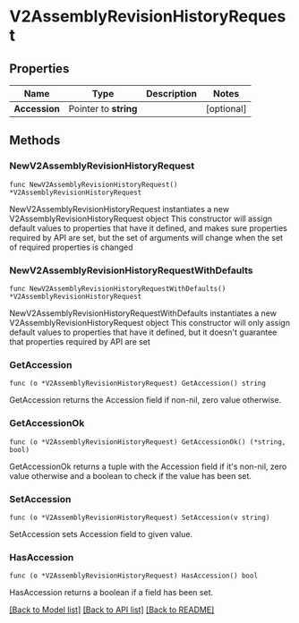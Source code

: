 # V2AssemblyRevisionHistoryRequest

## Properties

Name | Type | Description | Notes
------------ | ------------- | ------------- | -------------
**Accession** | Pointer to **string** |  | [optional] 

## Methods

### NewV2AssemblyRevisionHistoryRequest

`func NewV2AssemblyRevisionHistoryRequest() *V2AssemblyRevisionHistoryRequest`

NewV2AssemblyRevisionHistoryRequest instantiates a new V2AssemblyRevisionHistoryRequest object
This constructor will assign default values to properties that have it defined,
and makes sure properties required by API are set, but the set of arguments
will change when the set of required properties is changed

### NewV2AssemblyRevisionHistoryRequestWithDefaults

`func NewV2AssemblyRevisionHistoryRequestWithDefaults() *V2AssemblyRevisionHistoryRequest`

NewV2AssemblyRevisionHistoryRequestWithDefaults instantiates a new V2AssemblyRevisionHistoryRequest object
This constructor will only assign default values to properties that have it defined,
but it doesn't guarantee that properties required by API are set

### GetAccession

`func (o *V2AssemblyRevisionHistoryRequest) GetAccession() string`

GetAccession returns the Accession field if non-nil, zero value otherwise.

### GetAccessionOk

`func (o *V2AssemblyRevisionHistoryRequest) GetAccessionOk() (*string, bool)`

GetAccessionOk returns a tuple with the Accession field if it's non-nil, zero value otherwise
and a boolean to check if the value has been set.

### SetAccession

`func (o *V2AssemblyRevisionHistoryRequest) SetAccession(v string)`

SetAccession sets Accession field to given value.

### HasAccession

`func (o *V2AssemblyRevisionHistoryRequest) HasAccession() bool`

HasAccession returns a boolean if a field has been set.


[[Back to Model list]](../README.md#documentation-for-models) [[Back to API list]](../README.md#documentation-for-api-endpoints) [[Back to README]](../README.md)


